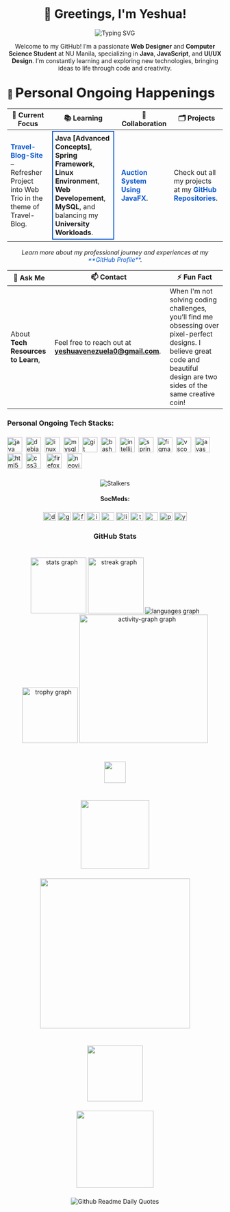 <h1 align="center">👾 Greetings, I'm Yeshua!</h1>

<p>                                               </p>

<p align="center">
  <img src="https://readme-typing-svg.demolab.com?font=Fira+Code&weight=500&size=26&pause=1000&color=0A58D0&width=435&lines=Call+me+Yearu;I'm+Innovative;I'm+Passionate;I'm+a+Lifelong+Learner;Designer+%7C+Developer+%7C+Driven+by+Creativity" alt="Typing SVG">
</p>

<p align="center">Welcome to my GitHub! I’m a passionate <strong>Web Designer</strong> and <strong>Computer Science Student</strong> at NU Manila, specializing in <strong>Java</strong>, <strong>JavaScript</strong>, and <strong>UI/UX Design</strong>. I’m constantly learning and exploring new technologies, bringing ideas to life through code and creativity.</p>



###

## 🌟 <span style="font-size: 1.5em;">Personal Ongoing Happenings</span>

| 🚀 **Current Focus**                                         | 📚 **Learning**                                         | 🤝 **Collaboration**                                    | 🗂️ **Projects**                                          |
|-------------------------------------------------------------|-------------------------------------------------------|-------------------------------------------------------|---------------------------------------------------------|
| <a href="https://github.com/Yesh01/PersonalWebTravelBlog" style="text-decoration: none; color: #0A58D0;">**Travel-Blog-Site**</a> – Refresher Project into Web Trio in the theme of Travel-Blog. | <div style="border: 2px solid #0A58D0; padding: 5px;">**Java [Advanced Concepts]**, **Spring Framework**, **Linux Environment**, **Web Developement**, **MySQL**, and balancing my **University Workloads**.</div> | <a href="https://github.com/Yesh01/AuctionOnline" style="text-decoration: none; color: #0A58D0;">**Auction System Using JavaFX**</a>. | Check out all my projects at my <a href="https://github.com/Yesh01?tab=repositories" style="text-decoration: none; color: #0A58D0;">**GitHub Repositories**</a>. |

<p align="center" style="font-style: italic;">
  Learn more about my professional journey and experiences at my <a href="https://github.com/Yesh01" style="text-decoration: none; color: #0A58D0;">**GitHub Profile**</a>.
</p>

| 💬 **Ask Me**                                               | 📫 **Contact**                                         | ⚡ **Fun Fact**                                         |
|-------------------------------------------------------------|-------------------------------------------------------|-------------------------------------------------------|
| About **Tech Resources to Learn**,                          | Feel free to reach out at **yeshuavenezuela0@gmail.com**. | When I'm not solving coding challenges, you’ll find me obsessing over pixel-perfect designs. I believe great code and beautiful design are two sides of the same creative coin! |



  
<h3 align="left">Personal Ongoing Tech Stacks:</h3>

###

<div align="left">
  <img src="https://cdn.jsdelivr.net/gh/devicons/devicon/icons/java/java-plain-wordmark.svg" height="35" alt="java logo"  />
  <img width="1" />
  <img src="https://img.shields.io/badge/Debian-A81D33?logo=debian&logoColor=white&style=for-the-badge" height="35" alt="debian logo"  />
  <img width="1" />
  <img src="https://img.shields.io/badge/Linux-FCC624?logo=linux&logoColor=black&style=for-the-badge" height="35" alt="linux logo"  />
  <img width="1" />
  <img src="https://img.shields.io/badge/MySQL-4479A1?logo=mysql&logoColor=white&style=for-the-badge" height="35" alt="mysql logo"  />
  <img width="1" />
  <img src="https://img.shields.io/badge/Git-F05032?logo=git&logoColor=white&style=for-the-badge" height="35" alt="git logo"  />
  <img width="1" />
  <img src="https://img.shields.io/badge/GNU Bash-4EAA25?logo=gnubash&logoColor=white&style=for-the-badge" height="35" alt="bash logo"  />
  <img width="1" />
  <img src="https://img.shields.io/badge/IntelliJ IDEA-000000?logo=intellijidea&logoColor=white&style=for-the-badge" height="35" alt="intellij logo"  />
  <img width="1" />
  <img src="https://img.shields.io/badge/Spring-6DB33F?logo=spring&logoColor=black&style=for-the-badge" height="35" alt="spring logo"  />
  <img width="1" />
  <img src="https://img.shields.io/badge/Figma-F24E1E?logo=figma&logoColor=white&style=for-the-badge" height="35" alt="figma logo"  />
  <img width="1" />
  <img src="https://img.shields.io/badge/Visual Studio Code-007ACC?logo=visualstudiocode&logoColor=white&style=for-the-badge" height="35" alt="vscode logo"  />
  <img width="1" />
  <img src="https://img.shields.io/badge/JavaScript-F7DF1E?logo=javascript&logoColor=black&style=for-the-badge" height="35" alt="javascript logo"  />
  <img width="1" />
  <img src="https://img.shields.io/badge/HTML5-E34F26?logo=html5&logoColor=white&style=for-the-badge" height="35" alt="html5 logo"  />
  <img width="1" />
  <img src="https://img.shields.io/badge/CSS3-1572B6?logo=css3&logoColor=white&style=for-the-badge" height="35" alt="css3 logo"  />
  <img width="5" />
  <img src="https://img.shields.io/badge/Firefox-FF7139?logo=firefox&logoColor=black&style=for-the-badge" height="35" alt="firefox logo"  />
  <img width="5" />
  <img src="https://img.shields.io/badge/Neovim-57A143?logo=neovim&logoColor=black&style=for-the-badge" height="35" alt="neovim logo"  />
</div>

###

<div align="center">
  <img src="https://komarev.com/ghpvc/?username=Yesh01&color=daa520&label=Stalkers" alt="Stalkers" />
</div>


<h4 align="center">SocMeds:</h4>

###

<div align="center">
  <img src="https://raw.githubusercontent.com/maurodesouza/profile-readme-generator/master/src/assets/icons/social/discord/default.svg" width="30" height="20" alt="discord logo"  />
  <img src="https://raw.githubusercontent.com/maurodesouza/profile-readme-generator/master/src/assets/icons/social/gmail/default.svg" width="30" height="20" alt="gmail logo"  />
  <img src="https://raw.githubusercontent.com/maurodesouza/profile-readme-generator/master/src/assets/icons/social/facebook/default.svg" width="30" height="20" alt="facebook logo"  />
  <img src="https://raw.githubusercontent.com/maurodesouza/profile-readme-generator/master/src/assets/icons/social/instagram/default.svg" width="30" height="20" alt="instagram logo"  />
  <img src="https://raw.githubusercontent.com/maurodesouza/profile-readme-generator/master/src/assets/icons/social/microsoft-outlook/default.svg" width="30" height="20" alt="microsoft-outlook logo"  />
  <img src="https://raw.githubusercontent.com/maurodesouza/profile-readme-generator/master/src/assets/icons/social/linkedin/default.svg" width="30" height="20" alt="linkedin logo"  />
  <img src="https://raw.githubusercontent.com/maurodesouza/profile-readme-generator/master/src/assets/icons/social/telegram/default.svg" width="30" height="20" alt="telegram logo"  />
  <img src="https://raw.githubusercontent.com/maurodesouza/profile-readme-generator/master/src/assets/icons/social/medium/default.svg" width="30" height="20" alt="medium logo"  />
  <img src="https://raw.githubusercontent.com/maurodesouza/profile-readme-generator/master/src/assets/icons/social/paypal/default.svg" width="30" height="20" alt="paypal logo"  />
  <img src="https://raw.githubusercontent.com/maurodesouza/profile-readme-generator/master/src/assets/icons/social/youtube/default.svg" width="30" height="20" alt="youtube logo"  />
</div>

###

<h3 align="center">GitHub Stats</h3>

###

<br clear="both">

<div align="center">
  <img src="https://github-readme-stats.vercel.app/api?username=Yesh01&hide_title=true&hide_rank=false&show_icons=true&include_all_commits=true&count_private=true&disable_animations=false&theme=dark&locale=en&hide_border=true&order=1" height="130" alt="stats graph"  />
  <img src="https://streak-stats.demolab.com?user=Yesh01&locale=en&mode=daily&theme=dark&hide_border=true&border_radius=5&order=3" height="130" alt="streak graph"  />
  <img src="https://github-readme-stats.vercel.app/api/top-langs?username=Yesh01&locale=en&hide_title=false&layout=compact&card_width=320&langs_count=10&theme=dark&hide_border=true&order=2&custom_title=---%20Tech%20Langauage%20---" height="" alt="languages graph"  />
  <img src="https://github-profile-trophy.vercel.app?username=Yesh01&theme=monokai&column=-1&row=2&margin-w=8&margin-h=8&no-bg=true&no-frame=true&order=4" height="130" alt="trophy graph"  />
  <img src="https://github-readme-activity-graph.vercel.app/graph?username=Yesh01&radius=14&theme=nord&area=true&order=5&bg_color=blue&hide_border=false&hide_title=false&custom_title=Grappy" height="300" alt="activity-graph graph"  />
</div>

###

<br clear="both">

<div align="center">
  <img height="50" src="https://user-images.githubusercontent.com/74038190/212747107-5b654ba5-31c6-4366-b42b-51b822e9bc52.gif"  />
</div>

###

<br clear="both">

<div align="center">
  <img height="160" src="https://user-images.githubusercontent.com/74038190/212284087-bbe7e430-757e-4901-90bf-4cd2ce3e1852.gif"  />
</div>

###

<div align="center">
  <img height="350" src="https://user-images.githubusercontent.com/74038190/225813708-98b745f2-7d22-48cf-9150-083f1b00d6c9.gif"  />
</div>

###

<br clear="both">

<div align="center">
  <img height="130" src="https://user-images.githubusercontent.com/74038190/213911110-aedbef38-a29f-4b6b-a65c-11608b4f75a5.gif"  />
</div>

###

<div align="center">
  <img height="180" src="https://user-images.githubusercontent.com/74038190/235224431-e8c8c12e-6826-47f1-89fb-2ddad83b3abf.gif"  />
</div>

###

<div align="center">
    <img src="https://readme-daily-quotes.vercel.app/api?author=Just+Yeshua+-+Myself&quote=“Don’t+attach+yourself+to+the+outcome,+but+to+the+effort.+True+growth+comes+from+the+journey,+not+just+the+destination.”" alt="Github Readme Daily Quotes" />
</div>


